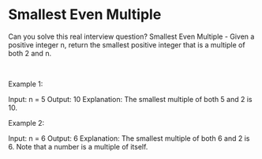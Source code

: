 # Smallest Even Multiple

Can you solve this real interview question? Smallest Even Multiple - Given a positive integer n, return the smallest positive integer that is a multiple of both 2 and n.

 

Example 1:


Input: n = 5
Output: 10
Explanation: The smallest multiple of both 5 and 2 is 10.


Example 2:


Input: n = 6
Output: 6
Explanation: The smallest multiple of both 6 and 2 is 6. Note that a number is a multiple of itself.